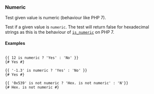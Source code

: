 ### Numeric

Test given value is numeric (behaviour like PHP 7).

Test if a given value is `numeric`.
The test will return false for hexadecimal strings as this is the behaviour of [`is_numeric`](http://php.net/manual/en/function.is-numeric.php) on PHP 7.

#### Examples

```Twig

{{ 12 is numeric ? 'Yes' : 'No' }}
{# Yes #}

{{ '-1.3' is numeric ? 'Yes' : 'No' }}
{# Yes #}

{{ '0x539' is not numeric ? 'Hex. is not numeric' : 'N'}}
{# Hex. is not numeric #}

```
